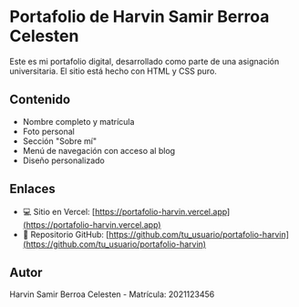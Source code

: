 # Portafolio de Harvin Samir Berroa Celesten

Este es mi portafolio digital, desarrollado como parte de una asignación universitaria. El sitio está hecho con HTML y CSS puro.

## Contenido
- Nombre completo y matrícula
- Foto personal
- Sección "Sobre mí"
- Menú de navegación con acceso al blog
- Diseño personalizado

## Enlaces

- 💻 Sitio en Vercel: [https://portafolio-harvin.vercel.app](https://portafolio-harvin.vercel.app)
- 📁 Repositorio GitHub: [https://github.com/tu_usuario/portafolio-harvin](https://github.com/tu_usuario/portafolio-harvin)

## Autor
Harvin Samir Berroa Celesten - Matrícula: 2021123456
